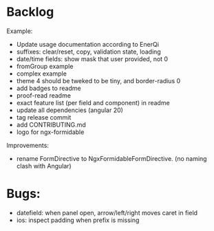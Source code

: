 # Backlog

Example:

- Update usage documentation according to EnerQi
- suffixes: clear/reset, copy, validation state, loading
- date/time fields: show mask that user provided, not 0
- fromGroup example
- complex example
- theme 4 should be tweked to be tiny, and border-radius 0
- add badges to readme
- proof-read readme
- exact feature list (per field and component) in readme
- update all dependencies (angular 20)
- tag release commit
- add CONTRIBUTING.md
- logo for ngx-formidable

Improvements:

- rename FormDirective to NgxFormidableFormDirective. (no naming clash with Angular)

# Bugs:

- datefield: when panel open, arrow/left/right moves caret in field
- ios: inspect padding when prefix is missing
